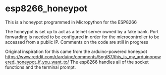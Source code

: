 # esp8266_honeypot
This is a honeypot programmed in Micropython for the ESP8266

The honeypot is set up to act as a telnet server owned by a fake bank.
Port forwarding is needed to be configured in order for the microcontroller to be accessed from a public IP.
Comments on the code are still in progress

Original inspiration for this came from the arduino-powered honeypot https://www.reddit.com/r/arduino/comments/5ngt87/this_is_my_arduinopowered_honeypot_if_you_want_to/
The esp8266 handles all of the socket functions and the terminal prompt.
